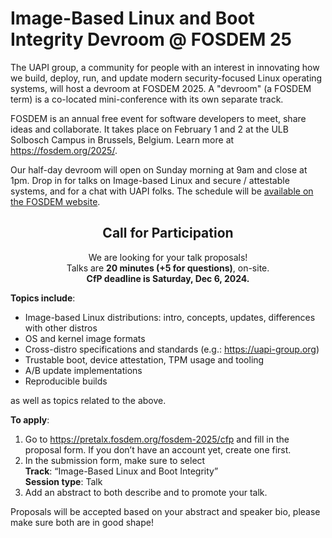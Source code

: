 # Image-Based Linux and Boot Integrity Devroom @ FOSDEM 25
The UAPI group, a community for people with an interest in innovating how we build, deploy, run, and update modern security-focused Linux operating systems, will host a devroom at FOSDEM 2025.
A "devroom" (a FOSDEM term) is a co-located mini-conference with its own separate track.

FOSDEM is an annual free event for software developers to meet, share ideas and collaborate.
It takes place on February 1 and 2 at the ULB Solbosch Campus in Brussels, Belgium.
Learn more at https://fosdem.org/2025/.

Our half-day devroom will open on Sunday morning at 9am and close at 1pm.
Drop in for talks on Image-based Linux and secure / attestable systems, and for a chat with UAPI folks.
The schedule will be [available on the FOSDEM website](https://fosdem.org/2025/schedule/track/image-based-linux/).

<div align="center">
<h2>Call for Participation</h2>
We are looking for your talk proposals!<br />
Talks are <b>20 minutes (+5 for questions)</b>, on-site.<br />
<b>CfP deadline is Saturday, Dec 6, 2024.</b>
</div>

**Topics include**:
- Image-based Linux distributions: intro, concepts, updates, differences with other distros
- OS and kernel image formats
- Cross-distro specifications and standards (e.g.: https://uapi-group.org)
- Trustable boot, device attestation, TPM usage and tooling
- A/B update implementations
- Reproducible builds

as well as topics related to the above.

**To apply**:
1. Go to https://pretalx.fosdem.org/fosdem-2025/cfp and fill in the proposal form.
   If you don’t have an account yet, create one first.
2. In the submission form, make sure to select<br />
   **Track**: “Image-Based Linux and Boot Integrity”<br />
   **Session type**: Talk<br />
3. Add an abstract to both describe and to promote your talk.

Proposals will be accepted based on your abstract and speaker bio, please make sure both are in good shape!
